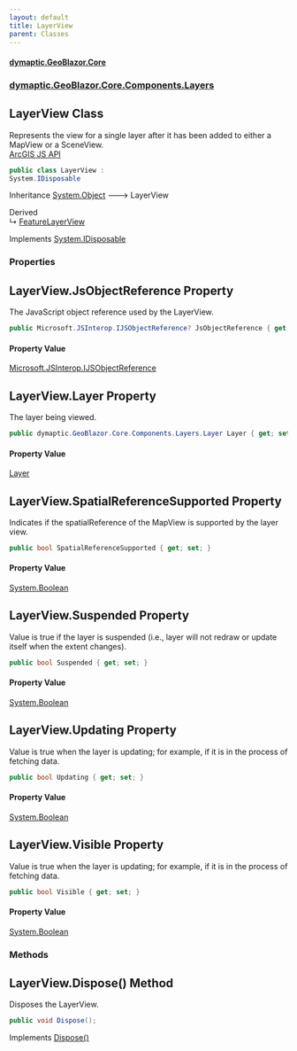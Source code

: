 ```yaml
---
layout: default
title: LayerView
parent: Classes
---
```

#### [dymaptic.GeoBlazor.Core](index.html 'index')
### [dymaptic.GeoBlazor.Core.Components.Layers](index.html#dymaptic.GeoBlazor.Core.Components.Layers 'dymaptic.GeoBlazor.Core.Components.Layers')

## LayerView Class

Represents the view for a single layer after it has been added to either a MapView or a SceneView.  
<a target="_blank" href="https://developers.arcgis.com/javascript/latest/api-reference/esri-views-layers-LayerView.html">ArcGIS JS API</a>

```csharp
public class LayerView :
System.IDisposable
```

Inheritance [System.Object](https://docs.microsoft.com/en-us/dotnet/api/System.Object 'System.Object') &#129106; LayerView

Derived  
&#8627; [FeatureLayerView](dymaptic.GeoBlazor.Core.Components.Layers.FeatureLayerView.html 'dymaptic.GeoBlazor.Core.Components.Layers.FeatureLayerView')

Implements [System.IDisposable](https://docs.microsoft.com/en-us/dotnet/api/System.IDisposable 'System.IDisposable')
### Properties

<a name='dymaptic.GeoBlazor.Core.Components.Layers.LayerView.JsObjectReference'></a>

## LayerView.JsObjectReference Property

The JavaScript object reference used by the LayerView.

```csharp
public Microsoft.JSInterop.IJSObjectReference? JsObjectReference { get; set; }
```

#### Property Value
[Microsoft.JSInterop.IJSObjectReference](https://docs.microsoft.com/en-us/dotnet/api/Microsoft.JSInterop.IJSObjectReference 'Microsoft.JSInterop.IJSObjectReference')

<a name='dymaptic.GeoBlazor.Core.Components.Layers.LayerView.Layer'></a>

## LayerView.Layer Property

The layer being viewed.

```csharp
public dymaptic.GeoBlazor.Core.Components.Layers.Layer Layer { get; set; }
```

#### Property Value
[Layer](dymaptic.GeoBlazor.Core.Components.Layers.Layer.html 'dymaptic.GeoBlazor.Core.Components.Layers.Layer')

<a name='dymaptic.GeoBlazor.Core.Components.Layers.LayerView.SpatialReferenceSupported'></a>

## LayerView.SpatialReferenceSupported Property

Indicates if the spatialReference of the MapView is supported by the layer view.

```csharp
public bool SpatialReferenceSupported { get; set; }
```

#### Property Value
[System.Boolean](https://docs.microsoft.com/en-us/dotnet/api/System.Boolean 'System.Boolean')

<a name='dymaptic.GeoBlazor.Core.Components.Layers.LayerView.Suspended'></a>

## LayerView.Suspended Property

Value is true if the layer is suspended (i.e., layer will not redraw or update itself when the extent changes).

```csharp
public bool Suspended { get; set; }
```

#### Property Value
[System.Boolean](https://docs.microsoft.com/en-us/dotnet/api/System.Boolean 'System.Boolean')

<a name='dymaptic.GeoBlazor.Core.Components.Layers.LayerView.Updating'></a>

## LayerView.Updating Property

Value is true when the layer is updating; for example, if it is in the process of fetching data.

```csharp
public bool Updating { get; set; }
```

#### Property Value
[System.Boolean](https://docs.microsoft.com/en-us/dotnet/api/System.Boolean 'System.Boolean')

<a name='dymaptic.GeoBlazor.Core.Components.Layers.LayerView.Visible'></a>

## LayerView.Visible Property

Value is true when the layer is updating; for example, if it is in the process of fetching data.

```csharp
public bool Visible { get; set; }
```

#### Property Value
[System.Boolean](https://docs.microsoft.com/en-us/dotnet/api/System.Boolean 'System.Boolean')
### Methods

<a name='dymaptic.GeoBlazor.Core.Components.Layers.LayerView.Dispose()'></a>

## LayerView.Dispose() Method

Disposes the LayerView.

```csharp
public void Dispose();
```

Implements [Dispose()](https://docs.microsoft.com/en-us/dotnet/api/System.IDisposable.Dispose 'System.IDisposable.Dispose')
